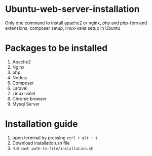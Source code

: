 # Ubuntu-web-server-installation
Only one command to install apache2 or nginx, php and php-fpm and extensions, composer setup, linux-valet setup in Ubuntu

# Packages to be installed
1. Apache2
2. Nginx
3. php
4. Nodejs
5. Composer
6. Laravel
7. Linux-valet
8. Chrome browser
9. Mysql Server


# Installation guide

1. open terminal by pressing ``` ctrl + alt + t ```
2. Download installation.sh file
3. run ``` bash path-to-file/installation.sh ```
